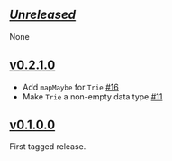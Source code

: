 ## [*Unreleased*](https://github.com/freckle/bcp47/compare/bcp47-v0.2.0.0...master)

None

## [v0.2.1.0](https://github.com/freckle/bcp47/compare/v0.1.0.0...bcp47-v0.2.0.0)

- Add `mapMaybe` for `Trie` [#16](https://github.com/freckle/bcp47/pull/16)
- Make `Trie` a non-empty data type [#11](https://github.com/freckle/bcp47/pull/11)

## [v0.1.0.0](https://github.com/freckle/bcp47/tree/v0.1.0.0)

First tagged release.
